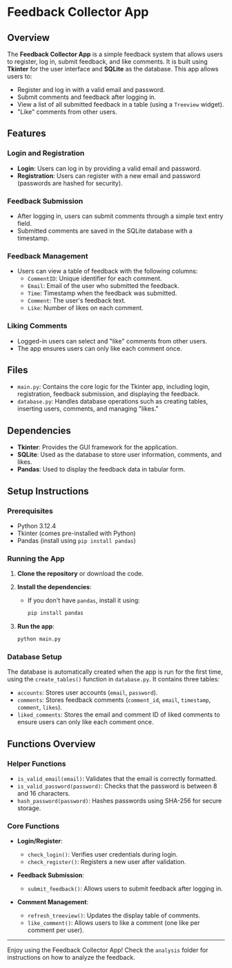 
# Feedback Collector App

## Overview

The **Feedback Collector App** is a simple feedback system that allows users to register, log in, submit feedback, and like comments. It is built using **Tkinter** for the user interface and **SQLite** as the database. This app allows users to:

- Register and log in with a valid email and password.
- Submit comments and feedback after logging in.
- View a list of all submitted feedback in a table (using a `Treeview` widget).
- "Like" comments from other users.
  
## Features

### Login and Registration

- **Login**: Users can log in by providing a valid email and password.
- **Registration**: Users can register with a new email and password (passwords are hashed for security).

### Feedback Submission

- After logging in, users can submit comments through a simple text entry field.
- Submitted comments are saved in the SQLite database with a timestamp.

### Feedback Management

- Users can view a table of feedback with the following columns: 
  - `CommentID`: Unique identifier for each comment.
  - `Email`: Email of the user who submitted the feedback.
  - `Time`: Timestamp when the feedback was submitted.
  - `Comment`: The user's feedback text.
  - `Like`: Number of likes on each comment.

### Liking Comments

- Logged-in users can select and "like" comments from other users.
- The app ensures users can only like each comment once.

## Files

- `main.py`: Contains the core logic for the Tkinter app, including login, registration, feedback submission, and displaying the feedback.
- `database.py`: Handles database operations such as creating tables, inserting users, comments, and managing "likes."

## Dependencies

- **Tkinter**: Provides the GUI framework for the application.
- **SQLite**: Used as the database to store user information, comments, and likes.
- **Pandas**: Used to display the feedback data in tabular form.
  
## Setup Instructions

### Prerequisites

- Python 3.12.4
- Tkinter (comes pre-installed with Python)
- Pandas (install using `pip install pandas`)

### Running the App

1. **Clone the repository** or download the code.
   
2. **Install the dependencies**:
   - If you don't have `pandas`, install it using:
     ```bash
     pip install pandas
     ```
   
3. **Run the app**:
   ```bash
   python main.py
   ```

### Database Setup

The database is automatically created when the app is run for the first time, using the `create_tables()` function in `database.py`. It contains three tables:

- `accounts`: Stores user accounts (`email`, `password`).
- `comments`: Stores feedback comments (`comment_id`, `email`, `timestamp`, `comment`, `likes`).
- `liked_comments`: Stores the email and comment ID of liked comments to ensure users can only like each comment once.

## Functions Overview

### Helper Functions

- `is_valid_email(email)`: Validates that the email is correctly formatted.
- `is_valid_password(password)`: Checks that the password is between 8 and 16 characters.
- `hash_password(password)`: Hashes passwords using SHA-256 for secure storage.

### Core Functions

- **Login/Register**:
  - `check_login()`: Verifies user credentials during login.
  - `check_register()`: Registers a new user after validation.
  
- **Feedback Submission**:
  - `submit_feedback()`: Allows users to submit feedback after logging in.
  
- **Comment Management**:
  - `refresh_treeview()`: Updates the display table of comments.
  - `like_comment()`: Allows users to like a comment (one like per comment per user).


---

Enjoy using the Feedback Collector App! Check the `analysis` folder for instructions on how to analyze the feedback.

